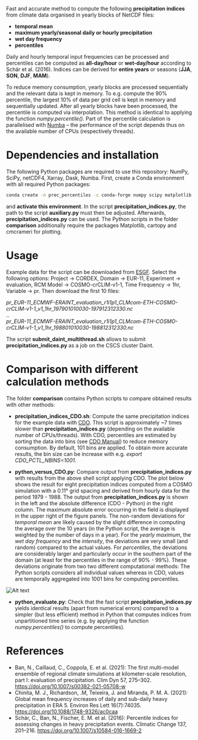 Fast and accurate method to compute the following **precipitation indices** from climate data organised in yearly blocks of NetCDF files:

- **temporal mean**
- **maximum yearly/seasonal daily or hourly precipitation**
- **wet day frequency**
- **percentiles**

Daily and hourly temporal input frequencies can be processed and percentiles can be computed as **all-day/hour** or **wet-day/hour** according to Schär et al. (2016).
Indices can be derived for **entire years** or seasons (**JJA**, **SON**, **DJF**, **MAM**).

To reduce memory consumption, yearly blocks are processed sequentially and the relevant data is kept in memory. To e.g. compute the 90% percentile, the largest 10% of data per grid cell is kept in memory
and sequentially updated. After all yearly blocks have been processed, the percentile is computed via interpolation. This method is identical to applying the function *numpy.percentile()*. Part of the percentile
calculation is parallelised with [Numba](http://numba.pydata.org) – the performance of the script depends thus on the available number of CPUs (respectively threads).

# Dependencies and installation

The following Python packages are required to use this repository: NumPy, SciPy, netCDF4, Xarray, Dask, Numba.
First, create a Conda environment with all required Python packages:

```bash
conda create -n prec_percentiles -c conda-forge numpy scipy matplotlib netcdf4 xarray dask numba
```

and **activate this environment**. In the script **precipitation_indices.py**, the path to the script **auxiliary.py** must then be adjusted. Afterwards, **precipitation_indices.py** can be used.
The Python scripts in the folder **comparison** additionally require the packages Matplotlib, cartopy and cmcrameri for plotting.

# Usage

Example data for the script can be downloaded from [ESGF](https://esgf-data.dkrz.de/search/cordex-dkrz/).
Select the following options: Project &rarr; CORDEX, Domain &rarr; EUR-11, Experiment &rarr; evaluation, RCM Model &rarr; COSMO-crCLIM-v1-1, Time Frequency &rarr; 1hr, Variable &rarr; pr. Then download the first 10 files:

*pr_EUR-11_ECMWF-ERAINT_evaluation_r1i1p1_CLMcom-ETH-COSMO-crCLIM-v1-1_v1_1hr_197901010030-197912312330.nc*\
..\
*pr_EUR-11_ECMWF-ERAINT_evaluation_r1i1p1_CLMcom-ETH-COSMO-crCLIM-v1-1_v1_1hr_198801010030-198812312330.nc*

The script **submit_daint_multithread.sh** allows to submit **precipitation_indices.py** as a job on the CSCS cluster Daint.

# Comparison with different calculation methods

The folder **comparison** contains Python scripts to compare obtained results with other methods:

- **precipitation_indices_CDO.sh**: Compute the same precipitation indices for the example data with [CDO](https://code.mpimet.mpg.de/projects/cdo/). This script is approximately ~7 times slower than **precipitation_indices.py**
(depending on the available number of CPUs/threads). With CDO, percentiles are estimated by sorting the data into bins (see [CDO Manual](https://code.mpimet.mpg.de/projects/cdo/embedded/cdo.pdf)) to reduce memory consumption.
By default, 101 bins are applied. To obtain more accurate results, the bin size can be increase with e.g. *export CDO_PCTL_NBINS=1001*.

- **python_versus_CDO.py**: Compare output from **precipitation_indices.py** with results from the above shell script applying CDO.
The plot below shows the result for eight precipitation indices computed from a COSMO simulation with a 0.11° grid spacing and derived from hourly data for the period 1979 - 1988.
The output from **precipitation_indices.py** is shown in the left and the absolute difference (CDO - Python) in the right column. The maximum absolute error occurring in the field is displayed in the upper right of the figure panels.
The non-random deviations for *temporal mean* are likely caused by the slight difference in computing the average over the 10 years (in the Python script, the average is weighted by the number of days in a year).
For the *yearly maximum*, the *wet day frequency* and the *intensity*, the deviations are very small (and random) compared to the actual values.
For *percentiles*, the deviations are considerably larger and particularly occur in the southern part of the domain (at least for the percentiles in the range of 90% - 99%).
These deviations originate from two two different computational methods: The Python scripts considers all individual values whereas in CDO, values are temporally aggregated into 1001 bins for computing percentiles.

![Alt text](https://github.com/ChristianSteger/Media/blob/master/Precipitation_indices_Python_vs_CDO_new.png?raw=true "Output from python_versus_CDO.py")

- **python_evaluate.py**: Check that the fast script **precipitation_indices.py** yields identical results (apart from numerical errors) compared to a simpler (but less efficient) method in Python 
that computes indices from unpartitioned time series (e.g. by applying the function *numpy.percentiles()* to compute percentiles).


# References
- Ban, N., Caillaud, C., Coppola, E. et al. (2021): The first multi-model ensemble of regional climate simulations at kilometer-scale resolution, part I: evaluation of precipitation. Clim Dyn 57, 275–302. https://doi.org/10.1007/s00382-021-05708-w
- Chinita, M. J., Richardson, .M, Teixeira, J. and Miranda, P. M. A. (2021): Global mean frequency increases of daily and sub-daily heavy precipitation in ERA 5. Environ Res Lett 16(7):74035. https://doi.org/10.1088/1748-9326/ac0caa
- Schär, C., Ban, N., Fischer, E. M. et al. (2016): Percentile indices for assessing changes in heavy precipitation events. Climatic Change 137, 201–216. https://doi.org/10.1007/s10584-016-1669-2
